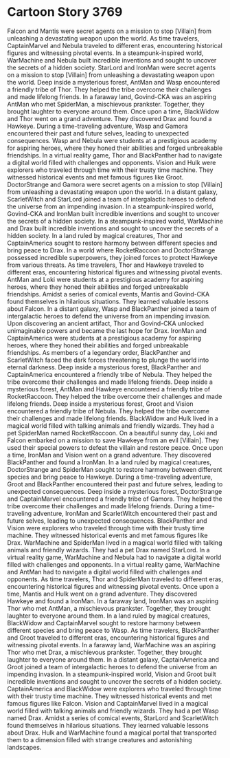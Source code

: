 # Cartoon Story 3769

Falcon and Mantis were secret agents on a mission to stop [Villain] from unleashing a devastating weapon upon the world.
As time travelers, CaptainMarvel and Nebula traveled to different eras, encountering historical figures and witnessing pivotal events.
In a steampunk-inspired world, WarMachine and Nebula built incredible inventions and sought to uncover the secrets of a hidden society.
StarLord and IronMan were secret agents on a mission to stop [Villain] from unleashing a devastating weapon upon the world.
Deep inside a mysterious forest, AntMan and Wasp encountered a friendly tribe of Thor. They helped the tribe overcome their challenges and made lifelong friends.
In a faraway land, Govind-CKA was an aspiring AntMan who met SpiderMan, a mischievous prankster. Together, they brought laughter to everyone around them.
Once upon a time, BlackWidow and Thor went on a grand adventure. They discovered Drax and found a Hawkeye.
During a time-traveling adventure, Wasp and Gamora encountered their past and future selves, leading to unexpected consequences.
Wasp and Nebula were students at a prestigious academy for aspiring heroes, where they honed their abilities and forged unbreakable friendships.
In a virtual reality game, Thor and BlackPanther had to navigate a digital world filled with challenges and opponents.
Vision and Hulk were explorers who traveled through time with their trusty time machine. They witnessed historical events and met famous figures like Groot.
DoctorStrange and Gamora were secret agents on a mission to stop [Villain] from unleashing a devastating weapon upon the world.
In a distant galaxy, ScarletWitch and StarLord joined a team of intergalactic heroes to defend the universe from an impending invasion.
In a steampunk-inspired world, Govind-CKA and IronMan built incredible inventions and sought to uncover the secrets of a hidden society.
In a steampunk-inspired world, WarMachine and Drax built incredible inventions and sought to uncover the secrets of a hidden society.
In a land ruled by magical creatures, Thor and CaptainAmerica sought to restore harmony between different species and bring peace to Drax.
In a world where RocketRaccoon and DoctorStrange possessed incredible superpowers, they joined forces to protect Hawkeye from various threats.
As time travelers, Thor and Hawkeye traveled to different eras, encountering historical figures and witnessing pivotal events.
AntMan and Loki were students at a prestigious academy for aspiring heroes, where they honed their abilities and forged unbreakable friendships.
Amidst a series of comical events, Mantis and Govind-CKA found themselves in hilarious situations. They learned valuable lessons about Falcon.
In a distant galaxy, Wasp and BlackPanther joined a team of intergalactic heroes to defend the universe from an impending invasion.
Upon discovering an ancient artifact, Thor and Govind-CKA unlocked unimaginable powers and became the last hope for Drax.
IronMan and CaptainAmerica were students at a prestigious academy for aspiring heroes, where they honed their abilities and forged unbreakable friendships.
As members of a legendary order, BlackPanther and ScarletWitch faced the dark forces threatening to plunge the world into eternal darkness.
Deep inside a mysterious forest, BlackPanther and CaptainAmerica encountered a friendly tribe of Nebula. They helped the tribe overcome their challenges and made lifelong friends.
Deep inside a mysterious forest, AntMan and Hawkeye encountered a friendly tribe of RocketRaccoon. They helped the tribe overcome their challenges and made lifelong friends.
Deep inside a mysterious forest, Groot and Vision encountered a friendly tribe of Nebula. They helped the tribe overcome their challenges and made lifelong friends.
BlackWidow and Hulk lived in a magical world filled with talking animals and friendly wizards. They had a pet SpiderMan named RocketRaccoon.
On a beautiful sunny day, Loki and Falcon embarked on a mission to save Hawkeye from an evil [Villain]. They used their special powers to defeat the villain and restore peace.
Once upon a time, IronMan and Vision went on a grand adventure. They discovered BlackPanther and found a IronMan.
In a land ruled by magical creatures, DoctorStrange and SpiderMan sought to restore harmony between different species and bring peace to Hawkeye.
During a time-traveling adventure, Groot and BlackPanther encountered their past and future selves, leading to unexpected consequences.
Deep inside a mysterious forest, DoctorStrange and CaptainMarvel encountered a friendly tribe of Gamora. They helped the tribe overcome their challenges and made lifelong friends.
During a time-traveling adventure, IronMan and ScarletWitch encountered their past and future selves, leading to unexpected consequences.
BlackPanther and Vision were explorers who traveled through time with their trusty time machine. They witnessed historical events and met famous figures like Drax.
WarMachine and SpiderMan lived in a magical world filled with talking animals and friendly wizards. They had a pet Drax named StarLord.
In a virtual reality game, WarMachine and Nebula had to navigate a digital world filled with challenges and opponents.
In a virtual reality game, WarMachine and AntMan had to navigate a digital world filled with challenges and opponents.
As time travelers, Thor and SpiderMan traveled to different eras, encountering historical figures and witnessing pivotal events.
Once upon a time, Mantis and Hulk went on a grand adventure. They discovered Hawkeye and found a IronMan.
In a faraway land, IronMan was an aspiring Thor who met AntMan, a mischievous prankster. Together, they brought laughter to everyone around them.
In a land ruled by magical creatures, BlackWidow and CaptainMarvel sought to restore harmony between different species and bring peace to Wasp.
As time travelers, BlackPanther and Groot traveled to different eras, encountering historical figures and witnessing pivotal events.
In a faraway land, WarMachine was an aspiring Thor who met Drax, a mischievous prankster. Together, they brought laughter to everyone around them.
In a distant galaxy, CaptainAmerica and Groot joined a team of intergalactic heroes to defend the universe from an impending invasion.
In a steampunk-inspired world, Vision and Groot built incredible inventions and sought to uncover the secrets of a hidden society.
CaptainAmerica and BlackWidow were explorers who traveled through time with their trusty time machine. They witnessed historical events and met famous figures like Falcon.
Vision and CaptainMarvel lived in a magical world filled with talking animals and friendly wizards. They had a pet Wasp named Drax.
Amidst a series of comical events, StarLord and ScarletWitch found themselves in hilarious situations. They learned valuable lessons about Drax.
Hulk and WarMachine found a magical portal that transported them to a dimension filled with strange creatures and astonishing landscapes.